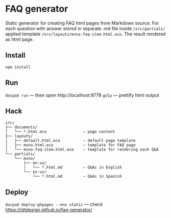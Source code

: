 # FAQ generator

Static generator for creating FAQ html pages from Markdown source.
For each question with answer stored in separate .md file inside `/src/partials/` applied template `/src/layouts/mvno-faq-item.html.eco`. 
The result rendered as html page.

## Install

`npm install`

## Run 

`docpad run` — then open http://localhost:9778
`gulp` — prettify html output

## Hack

```
src/
├── documents/
│   └── *.html.eco                — page content
├── layouts/
│   ├── default.html.eco          — default page template
│   ├── mvno.html.eco             — template for FAQ page
│   └── mvno-faq-item.html.eco    — template for rendering each Q&A
└── partials/
    └── mvno/
        ├── en-us/
        │   └── *.html.md         — Q&As in English
        └── es-us/
            └── *.html.md         — Q&As in Spanish
```

## Deploy

`docpad deploy-ghpages --env static` — check https://idtdesign.github.io/faq-generator/
